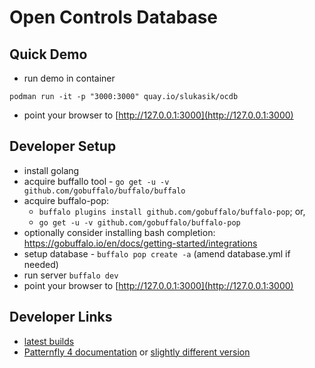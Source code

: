 # Open Controls Database

## Quick Demo
  * run demo in container
  ```
  podman run -it -p "3000:3000" quay.io/slukasik/ocdb
  ```
  * point your browser to [http://127.0.0.1:3000](http://127.0.0.1:3000)

## Developer Setup

  * install golang
  * acquire buffallo tool - `go get -u -v github.com/gobuffalo/buffalo/buffalo`
  * acquire buffalo-pop:
    * `buffalo plugins install github.com/gobuffalo/buffalo-pop`; or,
    * `go get -u -v github.com/gobuffalo/buffalo-pop`
  * optionally consider installing bash completion: https://gobuffalo.io/en/docs/getting-started/integrations
  * setup database - `buffalo pop create -a` (amend database.yml if needed)
  * run server `buffalo dev`
  * point your browser to [http://127.0.0.1:3000](http://127.0.0.1:3000)

## Developer Links
  * [latest builds](https://quay.io/repository/slukasik/ocdb)
  * [Patternfly 4 documentation](https://patternfly-react.surge.sh/patternfly-4/) or [slightly different version](https://www.patternfly.org/v4/documentation/react/)
